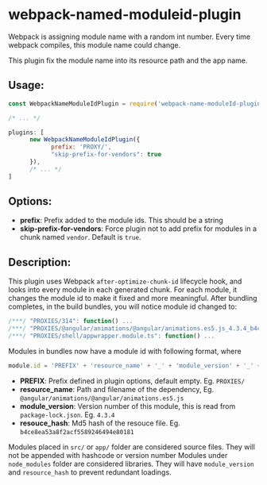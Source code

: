 # webpack-named-moduleid-plugin

Webpack is assigning module name with a random int number. Every time webpack compiles, this module name could change. 

This plugin fix the module name into its resource path and the app name.

## Usage:
```js
const WebpackNameModuleIdPlugin = require('webpack-name-moduleId-plugin');

/* ... */

plugins: [
      new WebpackNameModuleIdPlugin({
            prefix: 'PROXY/',
            "skip-prefix-for-vendors": true
      }),
      /* ... */
]
```
## Options:
* **prefix**: Prefix added to the module ids. This should be a string
* **skip-prefix-for-vendors**: Force plugin not to add prefix for modules in a chunk named `vendor`. Default is `true`.

## Description:
This plugin uses Webpack `after-optimize-chunk-id` lifecycle hook, and looks into every module in each generated chunk.
For each module, it changes the module id to make it fixed and more meaningful.
After bundling completes, in the build bundles, you will notice module id changed to:
```js
/***/ "PROXIES/314": function() ...
/***/ "PROXIES/@angular/animations/@angular/animations.es5.js_4.3.4_b4ce8ea53a8f2acf5589246494e80181": function() ...
/***/ "PROXIES/shell/appwrapper.module.ts": function() ...
```

Modules in bundles now have a module id with following format, where
```js
module.id = 'PREFIX' + 'resource_name' + '_' + 'module_version' + '_' + 'resource_hash'
```
* __PREFIX__: Prefix defined in plugin options, default empty. Eg. `PROXIES/`
* __resource_name__: Path and filename of the dependency, Eg. `@angular/animations/@angular/animations.es5.js`
* __module_version__: Version number of this module, this is read from `package-lock.json`. Eg. `4.3.4`
* __resouce_hash__: Md5 hash of the resouce file. Eg. `b4ce8ea53a8f2acf5589246494e80181`

Modules placed in `src/` or `app/` folder are considered source files. They will not be appended with hashcode or version number
Modules under `node_modules` folder are considered libraries. They will have `module_version` and `resource_hash` to prevent redundant loadings.